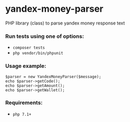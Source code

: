 yandex-money-parser
====================

PHP library (class) to parse yandex money response text

### Run tests using one of options:
- `composer tests`
- `php vendor/bin/phpunit`

### Usage example:
```
$parser = new YandexMoneyParser($message);
echo $parser->getCode(); 
echo $parser->getAmount();
echo $parser->getWallet();
```

### Requirements:
- `php 7.1+`

